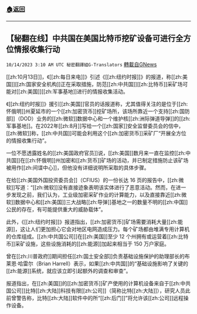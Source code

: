 ###  [:house:返回](README.md)
---


## 【秘翻在线】中共国在美国比特币挖矿设备可进行全方位情报收集行动
`10/14/2023 3:10 AM UTC 秘密翻譯組G-Translators` [轉載自GNews](https://gnews.org/articles/1831382)

[[zh:10月13日]]，《[[zh:每日来电]]》引述《[[zh:纽约时报]]》的报道，称[[zh:美国]][[zh:国家安全机构]]正在采取措施，防范[[zh:中共国]][[zh:比特币]]采矿场可能对[[zh:美国]][[zh:军事基地]]进行的情报收集活动。

《[[zh:纽约时报]]》援引[[zh:美国]]官员的话报道称，尤其值得关注的是位于[[zh:怀俄明]]州夏延市的一个[[zh:加密货币]]挖矿场所，该场所靠近一个支持[[zh:国防部]]（DOD）业务的[[zh:微软]]数据中心和一个维护核[[zh:洲际弹道导弹]]的[[zh:军事基地]]。在2022年[[zh:8月]]写给一个[[zh:国家]]安全监督委员会的信中，[[zh:微软]]称，[[zh:中共国]]可能会利用这个[[zh:加密货币]]采矿厂“开展全方位的情报收集行动”。

一位不愿透露姓名的[[zh:美国政府官员]]说，[[zh:美国]]数月来一直在监控[[zh:中共国]]在[[zh:怀俄明]]州加密和[[zh:货币]]矿场的活动，并已制定措施防止该矿场被用作[[zh:间谍中心]]，但他没有详细说明所采取的具体步骤。

在给[[zh:美国外国投资委员会]]（CFIUS）的一份长达 16 页的报告中，[[zh:微软]]写道：“[[zh:微软]]没有直接迹象表明该实体进行了恶意活动。然而，在进一步发现之前，我们认为，工业级加密采矿作业的计算能力，以及直接靠近[[zh:微软]]数据中心和[[zh:美国]]三大战略[[zh:导弹]]基地之一的数量不明的[[zh:中国]]公民的存在，有可能提供重大的威胁载体”。

此外，《[[zh:纽约时报]]》报道指出，[[zh:加密货币]]矿场需要消耗大量[[zh:能源]]，这让人们更加担心它会对地区电网造成压力。每个矿场都由堆满专用计算机的仓库组成。[[zh:中共国公司]]在[[zh:美国]]至少 12 个州拥有或运营着[[zh:比特币]]采矿设施，这些设施消耗的[[zh:能源]]加起来相当于 150 万户家庭。

曾在[[zh:川普政府]]期间担任[[zh:国土安全部]]负责基础设施保护的助理部长的布莱恩·哈雷尔（Brian Harrell）表示，如果[[zh:中共国]]的“基础设施影响了关键的[[zh:能源]]系统，就应该立即引起额外的调查和审查”。

报道指出，在[[zh:美国]]的[[zh:加密货币]]矿产使用的计算机设备来自于[[zh:中共国公司]]比特[[zh:大陆]]科技有限[[zh:公司]]（简称比特[[zh:大陆]]），研究人员此前曾警告称，比特[[zh:大陆]]软件中的所“[[zh:后门]]”将允许该[[zh:公司]]远程操作设备。
